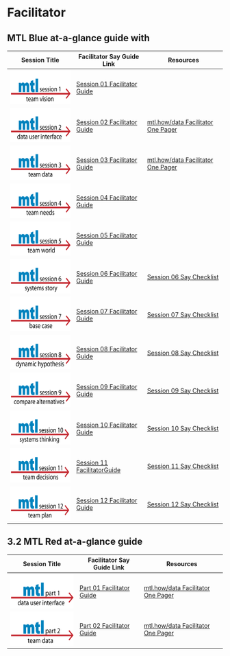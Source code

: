 # Facilitator

##  MTL Blue at-a-glance guide with

**Session Title** | **Facilitator Say Guide Link** | **Resources**
--- | --- | --- |
| <img src = "https://raw.githubusercontent.com/lzim/teampsd/master/resources/title_slides/mtl_s01_teamvision_title.png" width = "200" height = "80"> | [Session 01 Facilitator Guide](https://github.com/lzim/mtl/blob/master/blue/session01/s01_facilitator/mtl_session01_say.md) | 
| <img src = "https://raw.githubusercontent.com/lzim/teampsd/master/resources/title_slides/mtl_s02_data_ui_title.png" width = "200" height = "80"> | [Session 02 Facilitator Guide](https://github.com/lzim/mtl/blob/master/blue/session02/s02_facilitator/mtl_session02_say.md) | [mtl.how/data Facilitator One Pager](https://github.com/lzim/mtl/blob/master/blue/session02/s02_facilitator/mtl_how_data_facilitator_one_pager.pdf)
| <img src = "https://raw.githubusercontent.com/lzim/teampsd/master/resources/title_slides/mtl_s03_teamdata_title.png" width = "200" height = "80"> | [Session 03 Facilitator Guide](https://github.com/lzim/mtl/blob/master/blue/session03/s03_facilitator/mtl_session03_say.md) | [mtl.how/data Facilitator One Pager](https://github.com/lzim/mtl/blob/master/blue/session02/s02_facilitator/mtl_how_data_facilitator_one_pager.pdf)
| <img src = "https://raw.githubusercontent.com/lzim/teampsd/master/resources/title_slides/mtl_s04_teamneeds_title.png" width = "200" height = "80"> | [Session 04 Facilitator Guide](https://github.com/lzim/mtl/blob/master/blue/session04/s04_facilitator/mtl_session04_say.md) |
| <img src = "https://raw.githubusercontent.com/lzim/teampsd/master/resources/title_slides/mtl_s05_teamworld_title.png" width = "200" height = "80"> | [Session 05 Facilitator Guide](https://github.com/lzim/mtl/blob/master/blue/session05/s05_facilitator/mtl_session05_say.md) | 
| <img src = "https://raw.githubusercontent.com/lzim/teampsd/master/resources/title_slides/mtl_s06_systems_story_title.png" width = "200" height = "80"> | [Session 06 Facilitator Guide](https://github.com/lzim/mtl/blob/master/blue/session06/s06_facilitator/mtl_session06_say.md) | [Session 06 Say Checklist](https://github.com/lzim/mtl/blob/master/blue/session06/s06_facilitator/mtl_session06_say_checklist.md)
| <img src = "https://raw.githubusercontent.com/lzim/teampsd/master/resources/title_slides/mtl_s07_base_case_title.png" width = "200" height = "80"> | [Session 07 Facilitator Guide](https://github.com/lzim/mtl/blob/master/blue/session07/s07_facilitator/mtl_session07_say.md) | [Session 07 Say Checklist](https://github.com/lzim/mtl/blob/master/blue/session07/s07_facilitator/mtl_session07_say_checklist.md)
| <img src = "https://raw.githubusercontent.com/lzim/teampsd/master/resources/title_slides/mtl_s08_dynamic_hypothesis_title.png" width = "200" height = "80"> | [Session 08 Facilitator Guide](https://github.com/lzim/mtl/blob/master/blue/session08/s08_facilitator/mtl_session08_say.md) | [Session 08 Say Checklist](https://github.com/lzim/mtl/blob/master/blue/session08/s08_facilitator/mtl_session08_say_checklist.md)
| <img src = "https://raw.githubusercontent.com/lzim/teampsd/master/resources/title_slides/mtl_s09_compare_alternatives_title.png" width = "200" height = "80"> | [Session 09 Facilitator Guide](https://github.com/lzim/mtl/blob/master/blue/session09/s09_facilitator/mtl_session09_say.md) | [Session 09 Say Checklist](https://github.com/lzim/mtl/blob/master/blue/session09/s09_facilitator/mtl_session09_say_checklist.md)
| <img src = "https://raw.githubusercontent.com/lzim/teampsd/master/resources/title_slides/mtl_s10_systems_thinking_title.png" width = "200" height = "80"> |  [Session 10 Facilitator Guide](https://github.com/lzim/mtl/blob/master/blue/session10/s10_facilitator/mtl_session10_say.md) | [Session 10 Say Checklist](https://github.com/lzim/mtl/blob/master/blue/session10/s10_facilitator/mtl_session10_say_checklist.md)
| <img src = "https://raw.githubusercontent.com/lzim/teampsd/master/resources/title_slides/mtl_s11_team_decisions_title.png" width = "200" height = "80"> | [Session 11 FacilitatorGuide](https://github.com/lzim/mtl/blob/master/blue/session11/s11_facilitator/mtl_session11_say.md) | [Session 11 Say Checklist](https://github.com/lzim/mtl/blob/master/blue/session11/s11_facilitator/mtl_session11_say_checklist.md)
| <img src = "https://raw.githubusercontent.com/lzim/teampsd/master/resources/title_slides/mtl_s12_team_plan_title.png" width = "200" height = "80"> | [Session 12 Facilitator Guide](https://github.com/lzim/mtl/blob/master/blue/session12/s12_facilitator/mtl_session12_say.md) |[Session 12 Say Checklist](https://github.com/lzim/mtl/blob/master/blue/session12/s12_facilitator/mtl_session12_say_checklist.md)

## 3.2 MTL Red at-a-glance guide

**Session Title** | **Facilitator Say Guide Link** | **Resources**
--- | --- | --- |
| <img src = "https://raw.githubusercontent.com/lzim/teampsd/master/resources/logos/mtl_red_part1_data_ui.png" width = "200" height = "80"> | [Part 01 Facilitator Guide](https://github.com/lzim/mtl/blob/master/red/part1/part1_facilitator/mtl_red_part_1_say.md) | [mtl.how/data Facilitator One Pager](https://github.com/lzim/mtl/blob/master/blue/session02/s02_facilitator/mtl_how_data_facilitator_one_pager.pdf) |
| <img src = "https://raw.githubusercontent.com/lzim/teampsd/master/resources/logos/mtl_red_part2_team_data.png" width = "200" height = "80"> | [Part 02 Facilitator Guide](https://github.com/lzim/mtl/blob/master/red/part2/part2_facilitator/mtl_red_part_2_say.md) | [mtl.how/data Facilitator One Pager](https://github.com/lzim/mtl/blob/master/blue/session02/s02_facilitator/mtl_how_data_facilitator_one_pager.pdf)
